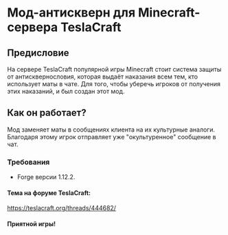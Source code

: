 # Мод-антискверн для Minecraft-сервера TeslaCraft
## Предисловие
На сервере TeslaCraft популярной игры Minecraft стоит система защиты от антисквернословия, которая выдаёт наказания всем тем, кто использует маты в чате. Для того, чтобы уберечь игроков от получения этих наказаний, и был создан этот мод.
## Как он работает?
Мод заменяет маты в сообщениях клиента на их культурные аналоги. Благодаря этому игрок отправляет уже "окультуренное" сообщение в чат.
### Требования
* Forge версии 1.12.2.

#### Тема на форуме TeslaCraft:
https://teslacraft.org/threads/444682/

#### Приятной игры!

